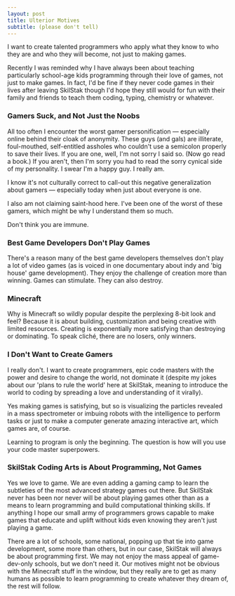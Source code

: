 ```yaml
---
layout: post
title: Ulterior Motives
subtitle: (please don't tell)
---
```


I want to create talented programmers who apply what they know to who they
are and who they will become, not just to making games.

Recently I was reminded why I have always been about teaching particularly
school-age kids programming through their love of games, not just to make
games. In fact, I'd be fine if they never code games in their lives after
leaving SkilStak though I'd hope they still would for fun with their
family and friends to teach them coding, typing, chemistry or whatever.

### Gamers Suck, and Not Just the Noobs

All too often I encounter the worst gamer personification &mdash;
especially online behind their cloak of anonymity. These guys (and gals)
are illiterate, foul-mouthed, self-entitled assholes who couldn't use a
semicolon properly to save their lives. If you are one, well, I'm not
sorry I said so. (Now go read a book.) If you aren't, then I'm sorry
you had to read the sorry cynical side of my personality. I swear I'm
a happy guy. I really am.

I know it's not culturally correct to call-out this negative
generalization about gamers &mdash; especially today when just about
everyone is one.

I also am not claiming saint-hood here. I've been one of the worst of
these gamers, which might be why I understand them so much.

Don't think you are immune. 

### Best Game Developers Don't Play Games

There's a reason many of the best game developers themselves don't play
a lot of video games (as is voiced in one documentary about indy and
'big house' game development). They enjoy the challenge of creation
more than winning. Games can stimulate. They can also destroy.

### Minecraft

Why is Minecraft so wildly popular despite the perplexing 8-bit look
and feel? Because it is about building, customization and being creative
with limited resources. Creating is exponentially more satisfying than
destroying or dominating. To speak cliché, there are no losers, only
winners.

### I Don't Want to Create Gamers

I really don't. I want to create programmers, epic code masters with the
power and desire to change the world, not dominate it (despite my jokes
about our 'plans to rule the world' here at SkilStak, meaning to introduce
the world to coding by spreading a love and understanding of it virally).

Yes making games is satisfying, but so is visualizing the particles
revealed in a mass spectrometer or imbuing robots with the intelligence
to perform tasks or just to make a computer generate amazing interactive
art, which games are, of course.

Learning to program is only the beginning. The question is how will you use
your code master superpowers.

### SkilStak Coding Arts is About Programming, Not Games

Yes we love to game. We are even adding a gaming camp to learn the
subtleties of the most advanced strategy games out there. But SkilStak
never has been nor never will be about playing games other than as a means
to learn programming and build computational thinking skills. If anything
I hope our small army of programmers grows capable to make games that
educate and uplift without kids even knowing they aren't just playing
a game.

There are a lot of schools, some national, popping up that tie into
game development, some more than others, but in our case, SkilStak will
always be about programming first. We may not enjoy the mass appeal of
game-dev-only schools, but we don't need it. Our motives might not be
obvious with the Minecraft stuff in the window, but they really are to
get as many humans as possible to learn programming to create whatever
they dream of, the rest will follow.
